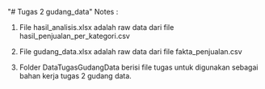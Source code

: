 "# Tugas 2 gudang_data" 
Notes : 
  1. File hasil_analisis.xlsx adalah raw data dari file hasil_penjualan_per_kategori.csv

  2. File gudang_data.xlsx adalah raw data dari file fakta_penjualan.csv
  3. Folder DataTugasGudangData berisi file tugas untuk digunakan sebagai bahan kerja tugas 2 gudang data.
